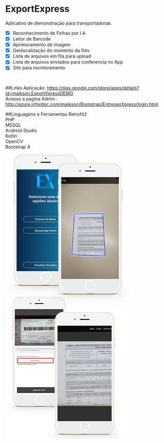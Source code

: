 # ExportExpress
Aplicativo de demonstração para transportadoras.
<br>
- [x] Reconhecimento de Folhas por I.A
- [x] Leitor de Barcode
- [x] Aprimoramento de imagem
- [x] Geolocalização do momento da foto
- [x] Lista de arquivos em fila para upload
- [x] Lista de arquivos enviados para conferencia no App
- [x] Site para monitoramento
<br>

##Links
Aplicação: https://play.google.com/store/apps/details?id=maikson.ExportXpressDEMO <br>
Acesso a pagina Admin : http://azure.infordoc.com/maikson/Bootstrap/EntregasXpress/login.html <br>

##Linguagens e Ferramentas
Retrofit2 <br>
PHP <br>
MSSQL <br>
Android Studio <br>
Kotlin <br>
OpenCV <br>
Bootstrap 4 <br>

![](img/EntregasXpress.png)
